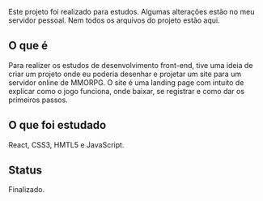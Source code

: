 Este projeto foi realizado para estudos. Algumas alterações estão no meu servidor pessoal. Nem todos os arquivos do projeto estão aqui.

## O que é

Para realizer os estudos de desenvolvimento front-end, tive uma ideia de criar um projeto onde eu poderia desenhar e projetar um site para um servidor online de MMORPG. O site é uma landing page com intuito de explicar como o jogo funciona, onde baixar, se registrar e como dar os primeiros passos.


## O que foi estudado

React, CSS3, HMTL5 e JavaScript.

## Status

Finalizado.

